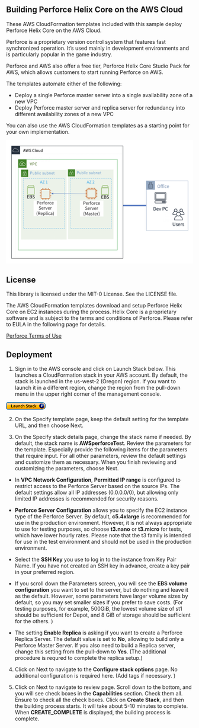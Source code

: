 ## Building Perforce Helix Core on the AWS Cloud

These AWS CloudFormation templates included with this sample deploy Perforce Helix Core on the AWS Cloud.

Perforce is a proprietary version control system that features fast synchronized operation. It’s used mainly in development environments and is particularly popular in the game industry.

Perforce and AWS also offer a free tier, Perforce Helix Core Studio Pack for AWS, which allows customers to start running Perforce on AWS. 

The templates automate either of the following:

* Deploy a single Perforce master server into a single availability zone of a new VPC
* Deploy Perforce master server and replica server for redundancy into different availability zones of a new VPC

You can also use the AWS CloudFormation templates as a starting point for your own implementation.

![Perforce-servers-architecture](./images/Perforce-servers-architecture.png)

## License

This library is licensed under the MIT-0 License. See the LICENSE file.

The AWS CloudFormation templates download and setup Perforce Helix Core on EC2 instances during the process.
Helix Core is a proprietary software and is subject to the terms and conditions of Perforce. Please refer to EULA in the following page for details.

[Perforce Terms of Use](https://www.perforce.com/terms-use)


## Deployment
1. Sign in to the AWS console and click on Launch Stack below. This launches a CloudFormation stack in your AWS account. By default, the stack is launched in the us-west-2 (Oregon) region. If you want to launch it in a different region, change the region from the pull-down menu in the upper right corner of the management console.

[![Launch Stack](./images/launchstack.png)](https://console.aws.amazon.com/cloudformation/home?region=us-west-2#/stacks/create/template?stackName=AWSPerforceTest&templateURL=https://gametech-cfn-templates-public.s3.amazonaws.com/aws-perforce/templates/PerforceTemplateMain.yaml) 

2. On the Specify template page, keep the default setting for the template URL, and then choose Next.

3. On the Specify stack details page, change the stack name if needed. By default, the stack name is **AWSperforceTest**. Review the parameters for the template. Especially provide the following items for the parameters that require input. For all other parameters, review the default settings and customize them as necessary. When you finish reviewing and customizing the parameters, choose Next.

* In **VPC Network Configuration**, **Permitted IP range** is configured to restrict access to the Perforce Server based on the source IPs. The default settings allow all IP addresses (0.0.0.0/0), but allowing only limited IP addresses is recommended for security reasons.

* **Perforce Server Configuration** allows you to specify the EC2 instance type of the Perforce Server. By default, **c5.4xlarge** is recommended for use in the production environment. However, it is not always appropriate to use for testing purposes, so choose **t3.nano** or **t3.micro** for tests, which have lower hourly rates. Please note that the t3 family is intended for use in the test environment and should not be used in the production environment.

* Select the **SSH Key** you use to log in to the instance from Key Pair Name. If you have not created an SSH key in advance, create a key pair in your preferred region.

* If you scroll down the Parameters screen, you will see the **EBS volume configuration** you want to set to the server, but do nothing and leave it as the default. However, some parameters have larger volume sizes by default, so you may set smaller sizes if you prefer to save costs. (For testing purposes, for example, 500GiB, the lowest volume size of st1 should be sufficient for Depot, and 8 GiB of storage should be sufficient for the others. )

* The setting **Enable Replica** is asking if you want to create a Perforce Replica Server. The default value is set to **No**, allowing to build only a Perforce Master Server. If you also need to build a Replica server, change this setting from the pull-down to **Yes**.
(The additional procedure is requred to complete the replica setup.)

4. Click on Next to navigate to the **Configure stack options** page. No additional configuration is required here. (Add tags if necessary. )

5. Click on Next to navigate to review page. Scroll down to the bottom, and you will see check boxes in the **Capabilities** section. Check them all. Ensure to check all the check boxes. Click on **Create Stack**, and then the building process starts. It will take about 5-10 minutes to complete. When **CREATE_COMPLETE** is displayed, the building process is complete.
